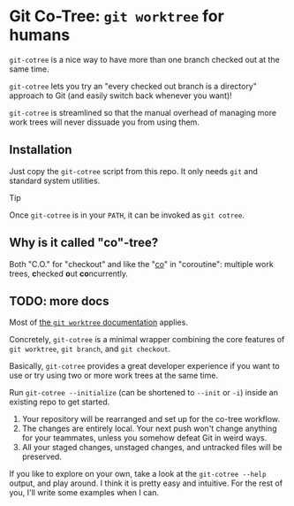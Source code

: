 # Git Co-Tree: `git worktree` for humans

`git-cotree` is a nice way to have more than
one branch checked out at the same time.

`git-cotree` lets you try an "every checked
out branch is a directory" approach to Git
(and easily switch back whenever you want)!

`git-cotree` is streamlined so that the
manual overhead of managing more work trees
will never dissuade you from using them.


## Installation

Just copy the `git-cotree` script from this repo.
It only needs `git` and standard system utilities.

> [!TIP]
> Once `git-cotree` is in your `PATH`,
> it can be invoked as `git cotree`.


## Why is it called "co"-tree?

Both "C.O." for "checkout" and like the
"[co](https://en.wiktionary.org/wiki/co-#English)"
in "coroutine": multiple work trees,
**c**hecked **o**ut **co**ncurrently.


## TODO: more docs

Most of [the `git worktree` documentation](https://git-scm.com/docs/git-worktree)
applies.

Concretely, `git-cotree` is a minimal wrapper
combining the core features of `git worktree`,
`git branch`, and `git checkout`.

Basically, `git-cotree` provides a great developer
experience if you want to use or try using two or
more work trees at the same time.

Run `git-cotree --initialize` (can be
shortened to `--init` or `-i`) inside
an existing repo to get started.

1. Your repository will be rearranged and
   set up for the co-tree workflow.
2. The changes are entirely local. Your next push
   won't change anything for your teammates,
   unless you somehow defeat Git in weird ways.
3. All your staged changes, unstaged changes,
   and untracked files will be preserved.

If you like to explore on your own, take a look at
the `git-cotree --help` output, and play around.
I think it is pretty easy and intuitive. For the
rest of you, I'll write some examples when I can.
